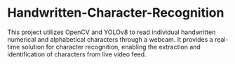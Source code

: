 # Handwritten-Character-Recognition
This project utilizes OpenCV and YOLOv8 to read individual handwritten numerical and alphabetical characters through a webcam. It provides a real-time solution for character recognition, enabling the extraction and identification of characters from live video feed.
